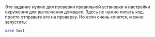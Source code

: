 Это задание нужно для проверки правильной установки и настройки окружения для выполнения домашек. Здесь не нужно писать код, просто отправьте его на проверку. Но если очень хочется, можно запустить:

```bash
make test
```
